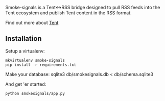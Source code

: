 Smoke-signals is a Tent<->RSS bridge designed to pull RSS feeds into the Tent ecosystem and publish Tent content in the RSS format.

Find out more about [Tent](http://tent.io)

## Installation

Setup a virtualenv:

    mkvirtualenv smoke-signals
    pip install -r requirements.txt

Make your database:
   sqlite3 db/smokesignals.db < db/schema.sqlite3

And get 'er started:

    python smokesignals/app.py
